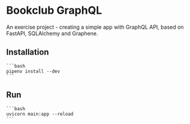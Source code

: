 # Bookclub GraphQL

An exercise project - creating a simple app with GraphQL API, based on FastAPI, SQLAlchemy and Graphene.

## Installation

    ```bash
    pipenv install --dev
    ```

## Run

    ```bash
    uvicorn main:app --reload
    ```
